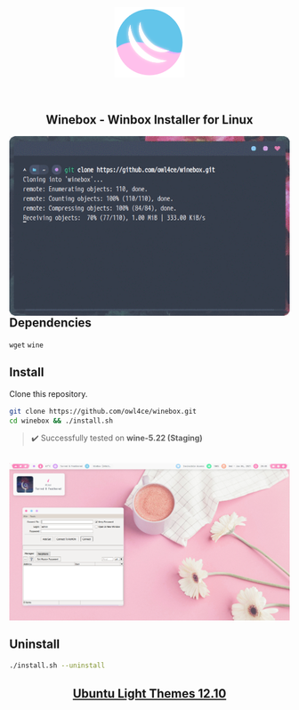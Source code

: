 <p align="center"><a name="top" href="#winebox---winbox-installer-for-linux"><img width="25%" src="./.winebox/winebox.png"></a></p>

<br>

<h2 align="center">Winebox - Winbox Installer for Linux</h2>

<a href="#winebox---winbox-installer-for-linux"><img src="./screenshots/run.gif" align="left" width="516px"/></a>

## Dependencies <img alt="" align="right" src="https://badges.pufler.dev/visits/owl4ce/winebox?style=flat-square&label=&color=fa74b2&logo=GitHub&logoColor=white&labelColor=373e4d"/>
`wget` `wine`

## Install
Clone this repository.
```bash
git clone https://github.com/owl4ce/winebox.git
cd winebox && ./install.sh
```

> :heavy_check_mark: Successfully tested on **wine-5.22 (Staging)**

<br>

<img src="./screenshots/screenshot.png" align="center"/>

## Uninstall
```bash
./install.sh --uninstall
```

## <a href="https://www.deviantart.com/aerilius/art/Ubuntu-Light-Themes-12-10-327631977"><p align="center">Ubuntu Light Themes 12.10</p><a>
